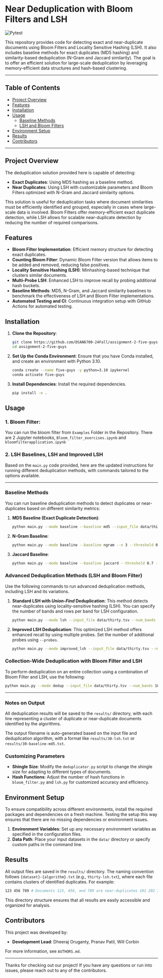 # Near Deduplication with Bloom Filters and LSH

![Pytest](https://img.shields.io/badge/Pytest-passing-brightgreen)




This repository provides code for detecting exact and near-duplicate documents using Bloom Filters and Locality Sensitive Hashing (LSH). It also includes baseline methods for exact duplicates (MD5 hashing) and similarity-based deduplication (N-Gram and Jaccard similarity). The goal is to offer an efficient solution for large-scale deduplication by leveraging memory-efficient data structures and hash-based clustering.

---

## Table of Contents

- [Project Overview](#project-overview)
- [Features](#features)
- [Installation](#installation)
- [Usage](#usage)
  - [Baseline Methods](#baseline-methods)
  - [LSH and Bloom Filters](#lsh-and-bloom-filters)
- [Environment Setup](#environment-setup)
- [Results](#results)
- [Contributors](#contributors)

---

## Project Overview

The deduplication solution provided here is capable of detecting:
- **Exact Duplicates**: Using MD5 hashing as a baseline method.
- **Near Duplicates**: Using LSH with customizable parameters and Bloom Filters optimized with N-Gram and Jaccard similarity options.

This solution is useful for deduplication tasks where document similarities must be efficiently identified and grouped, especially in cases where large-scale data is involved. Bloom Filters offer memory-efficient exact duplicate detection, while LSH allows for scalable near-duplicate detection by reducing the number of required comparisons.

## Features

- **Bloom Filter Implementation**: Efficient memory structure for detecting exact duplicates.
- **Counting Bloom Filter**: Dynamic Bloom Filter version that allows items to be added and removed, reducing false positives.
- **Locality Sensitive Hashing (LSH)**: Minhashing-based technique that clusters similar documents.
- **Multi-Probe LSH**: Enhanced LSH to improve recall by probing additional hash buckets.
- **Baseline Methods**: MD5, N-Gram, and Jaccard similarity baselines to benchmark the effectiveness of LSH and Bloom Filter implementations.
- **Automated Testing and CI**: Continuous integration setup with GitHub Actions for automated testing.

## Installation

1. **Clone the Repository**:
    ```bash
    git clone https://github.com/DSAN6700-24Fall/assignment-2-five-guys.git
    cd assignment-2-five-guys
    ```

2. **Set Up the Conda Environment**:
    Ensure that you have Conda installed, and create an environment with Python 3.10.
    ```bash
    conda create --name five-guys -y python=3.10 ipykernel
    conda activate five-guys
    ```

3. **Install Dependencies**:
    Install the required dependencies.
    ```bash
    pip install -e .
    ```

## Usage


### 1. Bloom Filter:


You can run the bloom filter from `Examples` Folder in the Repository. There are 2 Jupyter notebooks, `Bloom_filter_exercises.ipynb` and `bloomfilterapplication.ipynb`


### 2. LSH Baselines, LSH and Improved LSH


Based on the `main.py` code provided, here are the updated instructions for running different deduplication methods, with commands tailored to the options available.

---

### Baseline Methods

You can run baseline deduplication methods to detect duplicates or near-duplicates based on different similarity metrics:

1. **MD5 Baseline (Exact Duplicate Detection)**:
    ```bash
    python main.py --mode baseline --baseline md5 --input_file data/thirty.tsv
    ```

2. **N-Gram Baseline**:
    ```bash
    python main.py --mode baseline --baseline ngram --n 3 --threshold 0.8 --input_file data/thirty.tsv
    ```

3. **Jaccard Baseline**:
    ```bash
    python main.py --mode baseline --baseline jaccard --threshold 0.7 --input_file data/thirty.tsv
    ```

### Advanced Deduplication Methods (LSH and Bloom Filter)

Use the following commands to run advanced deduplication methods, including LSH and its variations.

1. **Standard LSH with *Union-Find* Deduplication**:
   This method detects near-duplicates using locality-sensitive hashing (LSH). You can specify the number of bands and rows per band for LSH configuration.

    ```bash
    python main.py --mode lsh --input_file data/thirty.tsv --num_bands 20 --rows_per_band 5 --num_hashes 100 --shingle_size 5
    ```

2. **Improved LSH Deduplication**:
   This optimized LSH method offers enhanced recall by using multiple probes. Set the number of additional probes using `--probes`.

    ```bash
    python main.py --mode improved_lsh --input_file data/thirty.tsv --num_bands 20 --rows_per_band 5 --num_hashes 100 --shingle_size 5 --probes 3
    ```

### Collection-Wide Deduplication with Bloom Filter and LSH

To perform deduplication on an entire collection using a combination of Bloom Filter and LSH, use the following:

```bash
python main.py --mode dedup --input_file data/thirty.tsv --num_bands 10 --rows_per_band 5 --num_hashes 100
```

---

### Notes on Output

All deduplication results will be saved to the `results/` directory, with each line representing a cluster of duplicate or near-duplicate documents identified by the algorithms.

The output filename is auto-generated based on the input file and deduplication algorithm, with a format like `results/30-lsh.txt` or `results/30-baseline-md5.txt`.

### Customizing Parameters

- **Shingle Size**: Modify the `deduplicator.py` script to change the shingle size for adapting to different types of documents.
- **Hash Functions**: Adjust the number of hash functions in `bloom_filter.py` and `lsh.py` for customized accuracy and efficiency.

## Environment Setup

To ensure compatibility across different environments, install the required packages and dependencies on a fresh machine. Testing the setup this way ensures that there are no missing dependencies or environment issues.

1. **Environment Variables**: Set up any necessary environment variables as specified in the configuration files.
2. **Data Path**: Place your input datasets in the `data/` directory or specify custom paths in the command line.

## Results

All output files are saved in the `results/` directory. The naming convention follows `{dataset}-{algorithm}.txt` (e.g., `thirty-lsh.txt`), where each file contains clusters of identified duplicates. For example:

```bash
123 456 789 # Documents 123, 456, and 789 are near-duplicates 101 202 303 ...
```


This directory structure ensures that all results are easily accessible and organized for analysis.

## Contributors

This project was developed by:
- **Development Lead**: Dheeraj Oruganty, Pranav Patil, Will Corbin

For more information, see `AUTHORS.md`.

---

Thanks for checking out our project! If you have any questions or run into issues, please reach out to any of the contributors.
